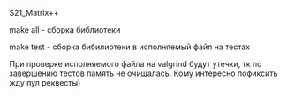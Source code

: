S21_Matrix++

make all - сборка библиотеки

make test - сборка бибилиотеки в исполняемый файл на тестах

При проверке исполняемого файла на valgrind будут утечки, тк по завершению тестов память не очищалась. Кому интересно пофиксить жду пул реквесты)
